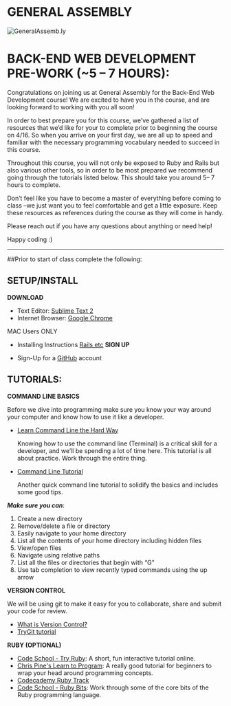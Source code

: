 GENERAL ASSEMBLY
============================

![GeneralAssemb.ly](https://github.com/generalassembly/ga-ruby-on-rails-for-devs/raw/master/images/ga.png "GeneralAssemb.ly")


BACK-END WEB DEVELOPMENT PRE-WORK (~5 – 7 HOURS):
========

Congratulations on joining us at General Assembly for the Back-End Web Development course! We are excited to have you in the course, and are looking forward to working with you all soon!

In order to best prepare you for this course, we’ve gathered a list of resources that we’d like for your to complete prior to beginning the course on 4/16. So when you arrive on your first day, we are all up to speed and familiar with the necessary programming vocabulary needed to succeed in this course.

Throughout this course, you will not only be exposed to Ruby and Rails but also various other tools, so in order to be most prepared we recommend going through the tutorials listed below. This should take you around 5– 7 hours to complete. 

Don’t feel like you have to become a master of everything before coming to class –we just want you to feel comfortable and get a little exposure.  Keep these resources as references during the course as they will come in handy.

Please reach out if you have any questions about anything or need help!

Happy coding :)

- - -

##Prior to start of class complete the following:

SETUP/INSTALL
--------

__DOWNLOAD__	

-	Text Editor: 			[Sublime Text 2](http://www.sublimetext.com/2)
-	Internet Browser: 		[Google Chrome](https://www.google.com/intl/en/chrome/browser/)

MAC Users ONLY

-	Installing Instructions	[Rails etc](http://www.moncefbelyamani.com/how-to-install-xcode-homebrew-git-rvm-ruby-on-mac/#step-1)
__SIGN UP__

-	Sign-Up for a [GitHub](https://github.com/signup/free) account


TUTORIALS:
--------

__COMMAND LINE BASICS__ 

Before we dive into programming make sure you know your way around your computer and know how to use it like a developer.

-	[Learn Command Line the Hard Way](http://cli.learncodethehardway.org/book/)

	Knowing how to use the command line (Terminal) is a critical skill for a developer, and we’ll be spending a lot of time here. This tutorial is all about practice. Work through the entire thing.

-	[Command Line Tutorial](http://www.davidbaumgold.com/tutorials/command-line/)

	Another quick command line tutorial to solidify the basics and includes some good tips.

_**Make sure you can**_: 

1.	Create a new directory
2.	Remove/delete a file or directory
3.	Easily navigate to your home directory
4.	List all the contents of your home directory including hidden files
5.	View/open files
6.	Navigate using relative paths
7.	List all the files or directories that begin with “G”
8.	Use tab completion to view recently typed commands using the up arrow

__VERSION CONTROL__

We will be using git to make it easy for you to collaborate, share and submit your code for review.
-	[What is Version Control?](http://www.skillcrush.com/terms/version-control.html)
-	[TryGit tutorial](http://www.codeschool.com/courses/try-git)

__RUBY  (OPTIONAL)__

-	[Code School - Try Ruby](http://www.codeschool.com/courses/try-ruby): A short, fun interactive tutorial online.
-	[Chris Pine's Learn to Program](http://pine.fm/LearnToProgram/): A really good tutorial for beginners to wrap your head around programming concepts.
-	[Codecademy Ruby Track](http://www.codecademy.com/tracks/ruby)
-	[Code School - Ruby Bits](http://www.codeschool.com/courses/ruby-bits): Work through some of the core bits of the Ruby programming language.

